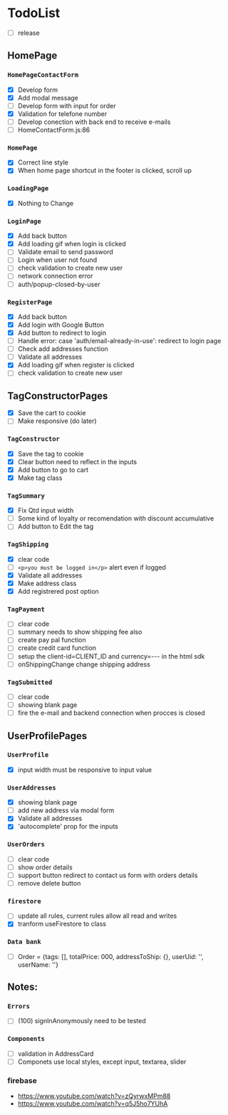 # TodoList

- [ ] release

## HomePage

### `HomePageContactForm`

- [x] Develop form
- [x] Add modal message
- [ ] Develop form with input for order
- [x] Validation for telefone number
- [ ] Develop conection with back end to receive e-mails
- [ ] HomeContactForm.js:86

### `HomePage`

- [x] Correct line style
- [x] When home page shortcut in the footer is clicked, scroll up

### `LoadingPage`

- [x] Nothing to Change

### `LoginPage`

- [x] Add back button
- [x] Add loading gif when login is clicked
- [ ] Validate email to send password
- [ ] Login when user not found
- [ ] check validation to create new user
- [ ] network connection error
- [ ] auth/popup-closed-by-user

### `RegisterPage`

- [x] Add back button
- [x] Add login with Google Button
- [x] Add button to redirect to login
- [ ] Handle error: case 'auth/email-already-in-use': redirect to login page
- [ ] Check add addresses function
- [ ] Validate all addresses
- [x] Add loading gif when register is clicked
- [ ] check validation to create new user

## TagConstructorPages

- [x] Save the cart to cookie
- [ ] Make responsive (do later)

### `TagConstructor`

- [x] Save the tag to cookie
- [x] Clear button need to reflect in the inputs
- [x] Add button to go to cart
- [x] Make tag class

### `TagSummary`

- [x] Fix Qtd input width
- [ ] Some kind of loyalty or recomendation with discount accumulative
- [ ] Add button to Edit the tag

### `TagShipping`

- [x] clear code
- [ ] `<p>you must be logged in</p>` alert even if logged
- [x] Validate all addresses
- [x] Make address class
- [x] Add registrered post option

### `TagPayment`

- [ ] clear code
- [ ] summary needs to show shipping fee also
- [ ] create pay pal function
- [ ] create credit card function
- [ ] setup the client-id=CLIENT_ID and currency=--- in the html sdk
- [ ] onShippingChange change shipping address

### `TagSubmitted`

- [ ] clear code
- [ ] showing blank page
- [ ] fire the e-mail and backend connection when procces is closed

## UserProfilePages

### `UserProfile`

- [x] input width must be responsive to input value

### `UserAddresses`

- [x] showing blank page
- [ ] add new address via modal form
- [x] Validate all addresses
- [x] 'autocomplete' prop for the inputs

### `UserOrders`

- [ ] clear code
- [ ] show order details
- [ ] support button redirect to contact us form with orders details
- [ ] remove delete button

### `firestore`

- [ ] update all rules, current rules allow all read and writes
- [x] tranform useFirestore to class

### `Data bank`

- [ ] Order = {tags: [], totalPrice: 000, addressToShip: {}, userUid: '', userName: ''}

## Notes:

### `Errors`

- [ ] (100) signInAnonymously need to be tested

### `Components`

- [ ] validation in AddressCard
- [ ] Componets use local styles, except input, textarea, slider

### firebase

- https://www.youtube.com/watch?v=zQyrwxMPm88
- https://www.youtube.com/watch?v=q5J5ho7YUhA

